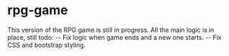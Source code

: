 # rpg-game
This version of the RPG game is still in progress.
All the main logic is in place, still todo:
-- Fix logic when game ends and a new one starts.
-- Fix CSS and bootstrap styling. 

